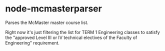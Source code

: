 node-mcmasterparser
===================

Parses the McMaster master course list.

Right now it's just filtering the list for TERM 1 Engineering classes to satisfy the "approved Level III or IV technical electives of the Faculty of Engineering" requirement.
